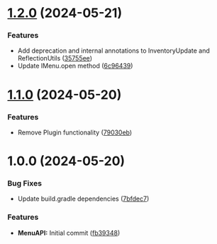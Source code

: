 # [1.2.0](https://github.com/GeorgeV220/MenuAPI/compare/v1.1.0...v1.2.0) (2024-05-21)


### Features

* Add deprecation and internal annotations to InventoryUpdate and ReflectionUtils ([35755ee](https://github.com/GeorgeV220/MenuAPI/commit/35755ee7493f5641247da764e47c0c56738720b5))
* Update IMenu.open method ([6c96439](https://github.com/GeorgeV220/MenuAPI/commit/6c9643939f3971f051ceb4458a5ec8c373d196e5))

# [1.1.0](https://github.com/GeorgeV220/MenuAPI/compare/v1.0.0...v1.1.0) (2024-05-20)


### Features

* Remove Plugin functionality ([79030eb](https://github.com/GeorgeV220/MenuAPI/commit/79030ebd8da5e0ada76533e05a3d640ab771fc01))

# 1.0.0 (2024-05-20)


### Bug Fixes

* Update build.gradle dependencies ([7bfdec7](https://github.com/GeorgeV220/MenuAPI/commit/7bfdec7278d48c228d584bb1beeb2cb0e592e487))


### Features

* **MenuAPI:** Initial commit ([fb39348](https://github.com/GeorgeV220/MenuAPI/commit/fb393489fe930d0c9e828b4741fa9dbc370c8aee))
